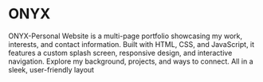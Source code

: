# ONYX
ONYX-Personal Website is a multi-page portfolio showcasing my work, interests, and contact information. Built with HTML, CSS, and JavaScript, it features a custom splash screen, responsive design, and interactive navigation. Explore my background, projects, and ways to connect. All in a sleek, user-friendly layout

